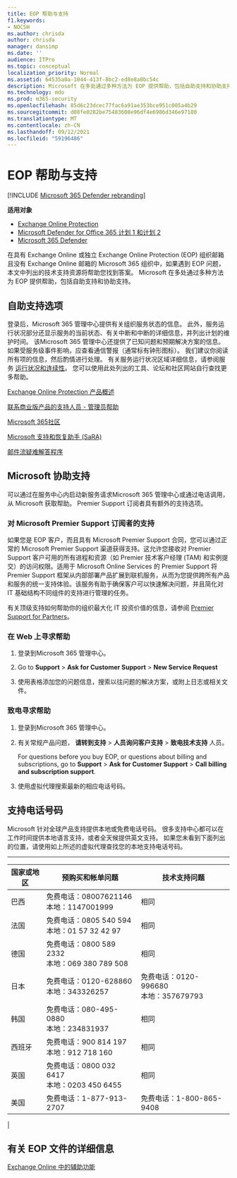```yaml
---
title: EOP 帮助与支持
f1.keywords:
- NOCSH
ms.author: chrisda
author: chrisda
manager: dansimp
ms.date: ''
audience: ITPro
ms.topic: conceptual
localization_priority: Normal
ms.assetid: 64535a0a-1044-413f-8bc2-ed8e8a0bc54c
description: Microsoft 在多处通过多种方法为 EOP 提供帮助，包括自助支持和协助支持。
ms.technology: mdo
ms.prod: m365-security
ms.openlocfilehash: 85d6c23dcec77fac6a91ae353bce951c005a4b29
ms.sourcegitcommit: d08fe0282be75483608e96df4e6986d346e97180
ms.translationtype: MT
ms.contentlocale: zh-CN
ms.lasthandoff: 09/12/2021
ms.locfileid: "59196486"
---
```

# <a name="help-and-support-for-eop"></a>EOP 帮助与支持

[!INCLUDE [Microsoft 365 Defender rebranding](../includes/microsoft-defender-for-office.md)]

**适用对象**
- [Exchange Online Protection](exchange-online-protection-overview.md)
- [Microsoft Defender for Office 365 计划 1 和计划 2](defender-for-office-365.md)
- [Microsoft 365 Defender](../defender/microsoft-365-defender.md)

在具有 Exchange Online 或独立 Exchange Online Protection (EOP) 组织邮箱且没有 Exchange Online 邮箱的 Microsoft 365 组织中，如果遇到 EOP 问题，本文中列出的技术支持资源将帮助您找到答案。 Microsoft 在多处通过多种方法为 EOP 提供帮助，包括自助支持和协助支持。

## <a name="self-support-options"></a>自助支持选项

登录后，Microsoft 365 管理中心提供有关组织服务状态的信息。 此外，服务运行状况部分还显示服务的当前状态、有关中断和中断的详细信息，并列出计划的维护时间。 该Microsoft 365 管理中心还提供了已知问题和预期解决方案的信息。 如果受服务级事件影响，应查看通信警报（通常标有钟形图标）。 我们建议你阅读所有项的信息，然后酌情进行处理。 有关服务运行状况区域详细信息，请参阅服务 [运行状况和连续性](/office365/servicedescriptions/office-365-platform-service-description/service-health-and-continuity)。 您可以使用此处列出的工具、论坛和社区网站自行查找更多帮助。

[Exchange Online Protection 产品概述](https://products.office.com/exchange/exchange-email-security-spam-protection)

[联系商业版产品的支持人员 - 管理员帮助](../../business-video/get-help-support.md)

[Microsoft 365社区](https://techcommunity.microsoft.com/t5/Office-365/ct-p/Office365)

[Microsoft 支持和恢复助手 (SaRA) ](https://support.microsoft.com/office/e90bb691-c2a7-4697-a94f-88836856c72f)

[邮件流疑难解答程序](https://aka.ms/FixEmail)

## <a name="assisted-support-from-microsoft"></a>Microsoft 协助支持

可以通过在服务中心内启动新服务请求Microsoft 365 管理中心或通过电话调用，从 Microsoft 获取帮助。 Premier Support 订阅者具有额外的支持选项。

### <a name="support-for-microsoft-premier-support-subscribers"></a>对 Microsoft Premier Support 订阅者的支持

如果您是 EOP 客户，而且具有 Microsoft Premier Support 合同，您可以通过正常的 Microsoft Premier Support 渠道获得支持。这允许您接收对 Premier Support 客户可用的所有进程和资源（如 Premier 技术客户经理 (TAM) 和实例提交）的访问权限。适用于 Microsoft Online Services 的 Premier Support 将 Premier Support 框架从内部部署产品扩展到联机服务，从而为您提供跨所有产品和服务的统一支持体验。该服务有助于确保客户可以快速解决问题，并且简化对 IT 基础结构不同组件的支持进行管理的任务。

有关顶级支持如何帮助你的组织最大化 IT 投资价值的信息，请参阅 [Premier Support for Partners](https://partner.microsoft.com/support/microsoft-services-premier-support)。

### <a name="ask-for-help-on-the-web"></a>在 Web 上寻求帮助

1. 登录到Microsoft 365 管理中心。

2. Go to **Support** \> **Ask for Customer Support** \> **New Service Request**

3. 使用表格添加您的问题信息，搜索以往问题的解决方案，或附上日志或相关文件。

### <a name="ask-for-help-on-the-telephone"></a>致电寻求帮助

1. 登录到Microsoft 365 管理中心。

2. 有关常规产品问题， **请转到支持** \> **人员询问客户支持** \> **致电技术支持** 人员。

   For questions before you buy EOP, or questions about billing and subscriptions, go to **Support** \> **Ask for Customer Support** \> **Call billing and subscription support**.

3. 使用虚拟代理搜索最新的相应电话号码。

## <a name="support-telephone-numbers"></a>支持电话号码

Microsoft 针对全球产品支持提供本地或免费电话号码。 很多支持中心都可以在工作时间提供本地语言支持，或者全天候提供英文支持。 如果您未看到下面列出的位置，请使用如上所述的虚拟代理查找您的本地支持电话号码。

****

|国家或地区|预购买和帐单问题|技术支持问题|
|---|---|---|
|巴西|免费电话：08007621146 <br> 本地：1147001999|相同|
|法国|免费电话：0805 540 594 <br> 本地：01 57 32 42 97|相同|
|德国|免费电话：0800 589 2332 <br>  本地：069 380 789 508|相同|
|日本|免费电话：0120-628860 <br> 本地：343326257|免费电话：0120-996680 <br> 本地：357679793|
|韩国|免费电话：080-495-0880 <br> 本地：234831937|相同|
|西班牙|免费电话：900 814 197 <br> 本地：912 718 160|相同|
|英国|免费电话：0800 032 6417 <br> 本地：0203 450 6455|相同|
|美国|免费电话：1-877-913-2707|免费电话：1-800-865-9408|
|

## <a name="for-more-information-about-eop-documentation"></a>有关 EOP 文件的详细信息

[Exchange Online 中的辅助功能](/Exchange/accessibility/accessibility)